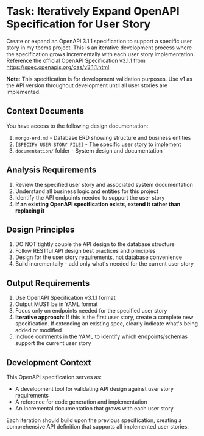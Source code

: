# Task: Iteratively Expand OpenAPI Specification for User Story

Create or expand an OpenAPI 3.1.1 specification to support a specific user story in my tbcms project. This is an iterative development process where the specification grows incrementally with each user story implementation. Reference the official OpenAPI Specification v3.1.1 from https://spec.openapis.org/oas/v3.1.1.html

**Note**: This specification is for development validation purposes. Use v1 as the API version throughout development until all user stories are implemented.

## Context Documents
You have access to the following design documentation:
1. `mongo-erd.md` - Database ERD showing structure and business entities
2. `[SPECIFY USER STORY FILE]` - The specific user story to implement
3. `documentation/` folder - System design and documentation

## Analysis Requirements
1. Review the specified user story and associated system documentation
2. Understand all business logic and entities for this project
3. Identify the API endpoints needed to support the user story
4. **If an existing OpenAPI specification exists, extend it rather than replacing it**

## Design Principles
1. DO NOT tightly couple the API design to the database structure
2. Follow RESTful API design best practices and principles
3. Design for the user story requirements, not database convenience
4. Build incrementally - add only what's needed for the current user story

## Output Requirements
1. Use OpenAPI Specification v3.1.1 format
2. Output MUST be in YAML format
3. Focus only on endpoints needed for the specified user story
4. **Iterative approach**: If this is the first user story, create a complete new specification. If extending an existing spec, clearly indicate what's being added or modified
5. Include comments in the YAML to identify which endpoints/schemas support the current user story

## Development Context
This OpenAPI specification serves as:
- A development tool for validating API design against user story requirements  
- A reference for code generation and implementation
- An incremental documentation that grows with each user story

Each iteration should build upon the previous specification, creating a comprehensive API definition that supports all implemented user stories.